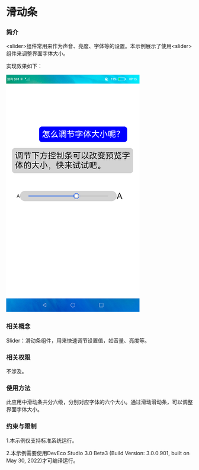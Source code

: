 # 滑动条

### 简介

<slider\>组件常用来作为声音、亮度、字体等的设置。本示例展示了使用<slider\>组件来调整界面字体大小。

实现效果如下：

![](screenshots/device/screen.png)

### 相关概念

Slider：滑动条组件，用来快速调节设置值，如音量、亮度等。

### 相关权限

不涉及。

### 使用方法

此应用中滑动条共分六级，分别对应字体的六个大小。通过滑动滑动条，可以调整界面字体大小。

### 约束与限制

1.本示例仅支持标准系统运行。

2.本示例需要使用DevEco Studio 3.0 Beta3 (Build Version: 3.0.0.901, built on May 30, 2022)才可编译运行。
